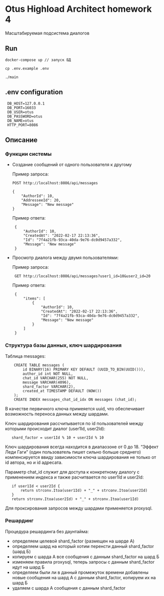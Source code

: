 # Otus Highload Architect homework 4

Масштабируемая подсистема диалогов

## Run

    docker-compose up // запуск БД

    cp .env.example .env

    ./main

## .env configuration

     DB_HOST=127.0.0.1
     DB_PORT=16033
     DB_USER=otus
     DB_PASSWORD=otus
     DB_NAME=otus
     HTTP_PORT=8086


## Описание

### Функции системы

- Создание сообщений от одного пользователя к другому

  Пример запроса:

      POST http://localhost:8086/api/messages
      
      {
          "AuthorId": 10,
          "AddresseeId": 20,
          "Message": "New message"
      }

  Пример ответа:
      
       {
           "AuthorId": 10,
           "CreatedAt": "2022-02-17 22:13:36",
           "Id": "7f4a21fb-93ca-40da-9e76-dc0d9457a332",
           "Message": "New message"
       }      

- Просмотр диалога между двумя пользователями:
   
   Пример запроса:

       GET http://localhost:8086/api/messages?user1_id=10&user2_id=20    

   Пример ответа:

       {
           "items": [
               {
                   "AuthorId": 10,
                   "CreatedAt": "2022-02-17 22:13:36",
                   "Id": "7f4a21fb-93ca-40da-9e76-dc0d9457a332",
                   "Message": "New message"
               }
           ]
       }

### Структура базы данных, ключ шардирования

   Таблица messages:
   
        CREATE TABLE messages (
            id BINARY(16) PRIMARY KEY DEFAULT (UUID_TO_BIN(UUID())),
            author_id int NOT NULL,
            chat_id VARCHAR(255) NOT NULL,
            message VARCHAR(4096),
            shard_factor VARCHAR(2),
            created_at TIMESTAMP DEFAULT (NOW())
        );
        CREATE INDEX messages_chat_id_idx ON messages (chat_id);

   В качестве первичного ключа примеяется uuid, что обеспечивает возможность переноса данных между шардами.

   Ключ шардирования рассчитывается по id пользователей между которыми происходит диалог (user1Id, user2Id):
   
       shard_factor = user1Id % 10 + user2Id % 10

   Ключ шардирования всегда находится в диапаозоне от 0 до 18.
   “Эффект Леди Гаги” (один пользователь пишет сильно больше среднего) компенсируется ввиду зависимости ключа шардирования не только от id автора, но и id адресата.
   
   Параметр chat_id служит для доступа к конкретному диалогу с применением индекса и также расчитвается по user1Id и user2Id:
   
       if user1Id < user2Id {
 		   return strconv.Itoa(user1Id) + "_" + strconv.Itoa(user2Id)
       }
       return strconv.Itoa(user2Id) + "_" + strconv.Itoa(user1Id)

   Для проксирования запросов между шардами применяется proxysql.

### Решардинг

   Процедура решардинга без даунтайма:
   - определяем целевой shard_factor (размещен на шарде А)
   - определяем шард на который хотим перенсти данный shard_factor (шард Б)
   - копируем с шарда А все сообщения с данным shard_factor на шард Б
   - изменяем правила proxysql, теперь запросы с данным shard_factor идут на шард Б
   - определяем были ли в данный промежуток времени добавлены новые сообщения на шард А с данным shard_factor, копируем их на шард Б
   - удаляем с шарда А сообщения с данным shard_factor
   